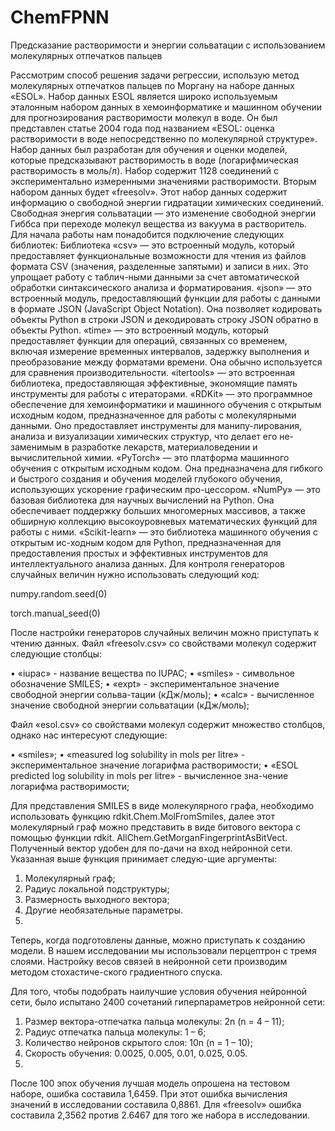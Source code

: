 # ChemFPNN
Предсказание растворимости и энергии сольватации с использованием молекулярных отпечатков пальцев

Рассмотрим способ решения задачи регрессии, использую метод молекулярных отпечатков пальцев по Моргану на наборе данных «ESOL».
Набор данных ESOL является широко используемым эталонным набором данных в хемоинформатике и машинном обучении для прогнозирования растворимости молекул в воде. Он был представлен статье 2004 года под названием «ESOL: оценка растворимости в воде непосредственно по молекулярной структуре». Набор данных был разработан для обучения и оценки моделей, которые предсказывают растворимость в воде (логарифмическая растворимость в моль/л). Набор содержит 1128 соединений с экспериментально измеренными значениями растворимости.
Вторым набором данных будет «freesolv». Этот набор данных содержит информацию о свободной энергии гидратации химических соединений. Свободная энергия сольватации — это изменение свободной энергии Гиббса при переходе молекул вещества из вакуума в растворитель. 
Для начала работы нам понадобится подключение следующих библиотек:
Библиотека «csv» — это встроенный модуль, который предоставляет функциональные возможности для чтения из файлов формата CSV (значения, разделенные запятыми) и записи в них. Это упрощает работу с таблич-ными данными за счет автоматической обработки синтаксического анализа и форматирования.
«json» — это встроенный модуль, предоставляющий функции для работы с данными в формате JSON (JavaScript Object Notation). Она позволяет кодировать объекты Python в строки JSON и декодировать строку JSON обратно в объекты Python.
«time» — это встроенный модуль, который предоставляет функции для операций, связанных со временем, включая измерение временных интервалов, задержку выполнения и преобразование между форматами времени. Она обычно используется для сравнения производительности.
«itertools» — это встроенная библиотека, предоставляющая эффективные, экономящие память инструменты для работы с итераторами.
«RDKit» — это программное обеспечение для хемоинформатики и машинного обучения с открытым исходным кодом, предназначенное для работы с молекулярными данными. Оно предоставляет инструменты для манипу-лирования, анализа и визуализации химических структур, что делает его не-заменимым в разработке лекарств, материаловедении и вычислительной химии.
«PyTorch» — это платформа машинного обучения с открытым исходным кодом. Она предназначена для гибкого и быстрого создания и обучения моделей глубокого обучения, использующих ускорение графическим про-цессором. 
«NumPy» — это базовая библиотека для научных вычислений на Python. Она обеспечивает поддержку больших многомерных массивов, а также обширную коллекцию высокоуровневых математических функций для работы с ними.
«Scikit-learn» — это библиотека машинного обучения с открытым ис-ходным кодом для Python, предназначенная для предоставления простых и эффективных инструментов для интеллектуального анализа данных. 
Для контроля генераторов случайных величин нужно использовать следующий код:

numpy.random.seed(0)

torch.manual_seed(0)

После настройки генераторов случайных величин можно приступать к чтению данных. Файл «freesolv.csv» со свойствами молекул содержит следующие столбцы:

  •	«iupac» - название вещества по IUPAC;
  •	«smiles» - символьное обозначение SMILES;
  •	«expt» - экспериментальное значение свободной энергии сольва-тации (кДж/моль);
  •	«calc» - вычисленное значение свободной энергии сольватации (кДж/моль);
  
Файл «esol.csv» со свойствами молекул содержит множество столбцов, однако нас интересуют следующие:

  •	«smiles»;
  •	«measured log solubility in mols per litre» - экспериментальное значение логарифма растворимости;
  •	«ESOL predicted log solubility in mols per litre» - вычисленное зна-чение логарифма растворимости;
  
Для представления SMILES в виде молекулярного графа, необходимо использовать функцию rdkit.Chem.MolFromSmiles, далее этот молекулярный граф можно представить в виде битового вектора с помощью функции rdkit. AllChem.GetMorganFingerprintAsBitVect. Полученный вектор удобен для по-дачи на вход нейронной сети. Указанная выше функция принимает следую-щие аргументы:

  1)	Молекулярный граф;
  2)	Радиус локальной подструктуры;
  3)	Размерность выходного вектора;
  4)	Другие необязательные параметры.
  5)	
Теперь, когда подготовлены данные, можно приступать к созданию модели. В нашем исследовании мы использовали перцептрон с тремя слоями. Настройку весов связей в нейронной сети производим методом стохастиче-ского градиентного спуска.

Для того, чтобы подобрать наилучшие условия обучения нейронной сети, было испытано 2400 сочетаний гиперпараметров нейронной сети:

  1)	Размер вектора-отпечатка пальца молекулы: 2n (n = 4 – 11);
  2)	Радиус отпечатка пальца молекулы: 1 – 6;
  3)	Количество нейронов скрытого слоя: 10n (n = 1 – 10);
  4)	Скорость обучения: 0.0025, 0.005, 0.01, 0.025, 0.05.
  5)	
После 100 эпох обучения лучшая модель опрошена на тестовом наборе, ошибка составила 1,6459. При этот ошибка вычисления значений в исследовании составила 0,8861. Для «freesolv» ошибка составила 2,3562 против 2.6467 для того же набора в исследовании.

